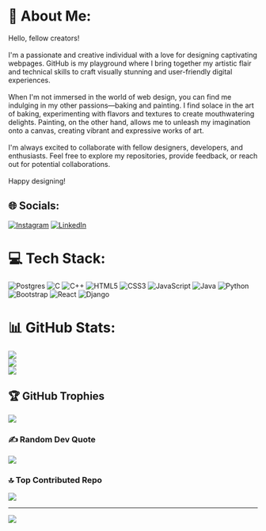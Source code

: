 # 💫 About Me:
Hello, fellow creators!<br><br>I'm a passionate and creative individual with a love for designing captivating webpages. GitHub is my playground where I bring together my artistic flair and technical skills to craft visually stunning and user-friendly digital experiences.<br><br>When I'm not immersed in the world of web design, you can find me indulging in my other passions—baking and painting. I find solace in the art of baking, experimenting with flavors and textures to create mouthwatering delights. Painting, on the other hand, allows me to unleash my imagination onto a canvas, creating vibrant and expressive works of art.<br><br>I'm always excited to collaborate with fellow designers, developers, and enthusiasts. Feel free to explore my repositories, provide feedback, or reach out for potential collaborations.<br><br>Happy designing!


## 🌐 Socials:
[![Instagram](https://img.shields.io/badge/Instagram-%23E4405F.svg?logo=Instagram&logoColor=white)](https://instagram.com/_hamda_ahmad_) [![LinkedIn](https://img.shields.io/badge/LinkedIn-%230077B5.svg?logo=linkedin&logoColor=white)](https://linkedin.com/in/hamda-ahmad-23783a223) 

# 💻 Tech Stack:
![Postgres](https://img.shields.io/badge/postgres-%23316192.svg?style=for-the-badge&logo=postgresql&logoColor=white) ![C](https://img.shields.io/badge/c-%2300599C.svg?style=for-the-badge&logo=c&logoColor=white) ![C++](https://img.shields.io/badge/c++-%2300599C.svg?style=for-the-badge&logo=c%2B%2B&logoColor=white) ![HTML5](https://img.shields.io/badge/html5-%23E34F26.svg?style=for-the-badge&logo=html5&logoColor=white) ![CSS3](https://img.shields.io/badge/css3-%231572B6.svg?style=for-the-badge&logo=css3&logoColor=white) ![JavaScript](https://img.shields.io/badge/javascript-%23323330.svg?style=for-the-badge&logo=javascript&logoColor=%23F7DF1E) ![Java](https://img.shields.io/badge/java-%23ED8B00.svg?style=for-the-badge&logo=java&logoColor=white) ![Python](https://img.shields.io/badge/python-3670A0?style=for-the-badge&logo=python&logoColor=ffdd54) ![Bootstrap](https://img.shields.io/badge/bootstrap-%23563D7C.svg?style=for-the-badge&logo=bootstrap&logoColor=white) ![React](https://img.shields.io/badge/react-%2320232a.svg?style=for-the-badge&logo=react&logoColor=%2361DAFB) ![Django](https://img.shields.io/badge/django-%23092E20.svg?style=for-the-badge&logo=django&logoColor=white)
# 📊 GitHub Stats:
![](https://github-readme-stats.vercel.app/api?username=hamda288&theme=dracula&hide_border=false&include_all_commits=true&count_private=false)<br/>
![](https://github-readme-streak-stats.herokuapp.com/?user=hamda288&theme=dracula&hide_border=false)<br/>
![](https://github-readme-stats.vercel.app/api/top-langs/?username=hamda288&theme=dracula&hide_border=false&include_all_commits=true&count_private=false&layout=compact)

## 🏆 GitHub Trophies
![](https://github-profile-trophy.vercel.app/?username=hamda288&theme=dracula&no-frame=false&no-bg=true&margin-w=4)

### ✍️ Random Dev Quote
![](https://quotes-github-readme.vercel.app/api?type=vetical&theme=radical)

### 🔝 Top Contributed Repo
![](https://github-contributor-stats.vercel.app/api?username=hamda288&limit=5&theme=dracula&combine_all_yearly_contributions=true)

---
[![](https://visitcount.itsvg.in/api?id=hamda288&icon=0&color=0)](https://visitcount.itsvg.in)


